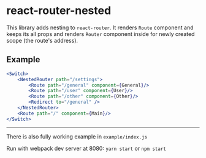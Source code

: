 # react-router-nested

This library adds nesting to `react-router`. 
It renders `Route` component and keeps its all props and renders `Router` component inside for newly created scope (the route's address).


## Example
```jsx
<Switch>
    <NestedRouter path="/settings">
        <Route path="/general" component={General}/>
        <Route path="/user" component={User}/>
        <Route path="/other" component={Other}/>
        <Redirect to="/general" />
    </NestedRouter>
    <Route path="/" component={Main}/>
</Switch>
```

---

There is also fully working example in `example/index.js`

Run with webpack dev server at 8080: `yarn start` or `npm start`

